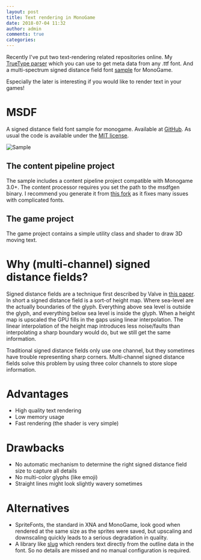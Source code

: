 ```yaml
---
layout: post
title: Text rendering in MonoGame
date: 2018-07-04 11:32
author: admin
comments: true
categories:
---
```

Recently I've put two text-rendering related repositories online. My [TrueType parser](https://github.com/roy-t/TrueType) which you can use to get meta data from any .ttf font. And a multi-spectrum signed distance field font [sample](https://github.com/roy-t/MSDF) for MonoGame.

Especially the later is interesting if you would like to render text in your games!

# MSDF
A signed distance field font sample for monogame. Available at [GitHub](https://github.com/roy-t/MSDF). As usual the code is available under the [MIT license](https://github.com/roy-t/MSDF/blob/master/LICENSE).

![Sample]({{site.url}}/files/msdf.png)

## The content pipeline project
The sample includes a content pipeline project compatible with Monogame 3.0+. The content processor requires you set the path to the msdfgen binary. I recommend you generate it from [this fork](https://github.com/ckohnert/msdfgen) as it fixes many issues with complicated fonts. 

## The game project
The game project contains a simple utility class and shader to draw 3D moving text.


# Why (multi-channel) signed distance fields?

Signed distance fields are a technique first described by Valve in [this paper](https://steamcdn-a.akamaihd.net/apps/valve/2007/SIGGRAPH2007_AlphaTestedMagnification.pdf). In short a signed distance field is a sort-of height map. Where sea-level are the actually boundaries of the glyph. Everything above sea level is outside the glyph, and everything below sea level is inside the glyph. When a height map is upscaled the GPU fills in the gaps using linear interpolation. The linear interpolation of the height map introduces less noise/faults than interpolating a sharp boundary would do, but we still get the same information.

Traditional signed distance fields only use one channel, but they sometimes have trouble representing sharp corners. Multi-channel signed distance fields solve this problem by using three color channels to store slope information.

# Advantages

- High quality text rendering 
- Low memory usage
- Fast rendering (the shader is very simple)

# Drawbacks

- No automatic mechanism to determine the right signed distance field size to capture all details
- No multi-color glyphs (like emoji)
- Straight lines might look slightly wavery sometimes

# Alternatives

- SpriteFonts, the standard in XNA and MonoGame, look good when rendered at the same size as the sprites were saved, but upscaling and downscaling quickly leads to a serious degradation in quality.
- A library like [slug](http://sluglibrary.com/) which renders text directly from the outline data in the font. So no details are missed and no manual configuration is required.